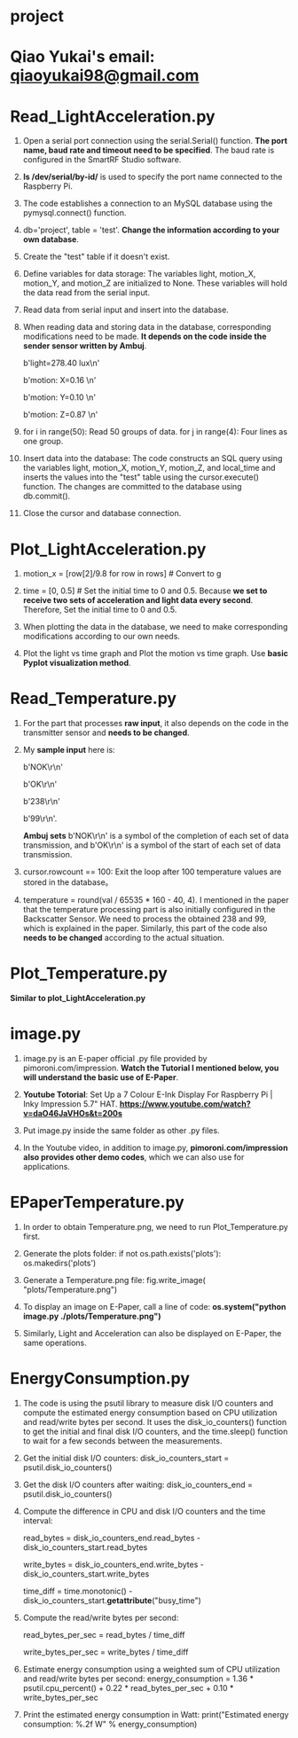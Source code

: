 # project

# Qiao Yukai's email: qiaoyukai98@gmail.com


# Read_LightAcceleration.py
1. Open a serial port connection using the serial.Serial() function. **The port name, baud rate and timeout need to be specified**. The baud rate is configured in the SmartRF Studio software.
2. **ls /dev/serial/by-id/** is used to specify the port name connected to the Raspberry Pi.
3. The code establishes a connection to an MySQL database using the pymysql.connect() function. 
4. db='project', table = 'test'. **Change the information according to your own database**.
5. Create the "test" table if it doesn't exist.
6. Define variables for data storage: The variables light, motion_X, motion_Y, and motion_Z are initialized to None. These variables will hold the data read from the serial input.
7. Read data from serial input and insert into the database.
8. When reading data and storing data in the database, corresponding modifications need to be made. **It depends on the code inside the sender sensor written by Ambuj**.

    b'light=278.40 lux\n'
    
    b'motion: X=0.16 \n'
    
    b'motion: Y=0.10 \n'
    
    b'motion: Z=0.87 \n'
9. for i in range(50): Read 50 groups of data. for j in range(4): Four lines as one group.
10. Insert data into the database: The code constructs an SQL query using the variables light, motion_X, motion_Y, motion_Z, and local_time and inserts the values into the "test" table using the cursor.execute() function. The changes are committed to the database using db.commit().
11. Close the cursor and database connection.


# Plot_LightAcceleration.py
1. motion_x = [row[2]/9.8 for row in rows] # Convert to g

2. time = [0, 0.5] # Set the initial time to 0 and 0.5. Because **we set to receive two sets of acceleration and light data every second**. Therefore, Set the initial time to 0 and 0.5.

3. When plotting the data in the database, we need to make corresponding modifications according to our own needs.

4. Plot the light vs time graph and Plot the motion vs time graph. Use **basic Pyplot visualization method**.


# Read_Temperature.py
1. For the part that processes **raw input**, it also depends on the code in the transmitter sensor and **needs to be changed**.
2. My **sample input** here is: 

    b'NOK\r\n'
  
    b'OK\r\n'
  
    b'238\r\n'
  
    b'99\r\n'.
    
    **Ambuj sets** b'NOK\r\n' is a symbol of the completion of each set of data transmission, and b'OK\r\n' is a symbol of the start of each set of data transmission.
  
3. cursor.rowcount == 100: Exit the loop after 100 temperature values are stored in the database。
4. temperature = round(val / 65535 * 160 - 40, 4). I mentioned in the paper that the temperature processing part is also initially configured in the Backscatter Sensor. We need to process the obtained 238 and 99, which is explained in the paper. Similarly, this part of the code also **needs to be changed** according to the actual situation.


# Plot_Temperature.py
**Similar to plot_LightAcceleration.py**


# image.py
1. image.py is an E-paper official .py file provided by pimoroni.com/impression. **Watch the Tutorial I mentioned below, you will understand the basic use of E-Paper**.

2. **Youtube Totorial**: Set Up a 7 Colour E-Ink Display For Raspberry Pi | Inky Impression 5.7" HAT.
    **https://www.youtube.com/watch?v=daO46JaVHOs&t=200s**
    
3. Put image.py inside the same folder as other .py files.

4. In the Youtube video, in addition to image.py, **pimoroni.com/impression also provides other demo codes**, which we can also use for applications.


# EPaperTemperature.py
1. In order to obtain Temperature.png, we need to run Plot_Temperature.py first.

2. Generate the plots folder:
    if not os.path.exists('plots'):
    os.makedirs('plots')
    
3. Generate a Temperature.png file:
    fig.write_image(
    "plots/Temperature.png")
    
4. To display an image on E-Paper, call a line of code: **os.system("python image.py ./plots/Temperature.png")**

5. Similarly, Light and Acceleration can also be displayed on E-Paper, the same operations.


# EnergyConsumption.py
1. The code is using the psutil library to measure disk I/O counters and compute the estimated energy consumption based on CPU utilization and read/write bytes per second. It uses the disk_io_counters() function to get the initial and final disk I/O counters, and the time.sleep() function to wait for a few seconds between the measurements.
2. Get the initial disk I/O counters: disk_io_counters_start = psutil.disk_io_counters()
3. Get the disk I/O counters after waiting: disk_io_counters_end = psutil.disk_io_counters()
4. Compute the difference in CPU and disk I/O counters and the time interval: 

    read_bytes = disk_io_counters_end.read_bytes - disk_io_counters_start.read_bytes
    
    write_bytes = disk_io_counters_end.write_bytes - disk_io_counters_start.write_bytes
    
    time_diff = time.monotonic() - disk_io_counters_start.__getattribute__("busy_time")
5. Compute the read/write bytes per second: 

    read_bytes_per_sec = read_bytes / time_diff
    
    write_bytes_per_sec = write_bytes / time_diff
6. Estimate energy consumption using a weighted sum of CPU utilization and read/write bytes per second: energy_consumption = 1.36 * psutil.cpu_percent() + 0.22 * read_bytes_per_sec + 0.10 * write_bytes_per_sec
7. Print the estimated energy consumption in Watt: print("Estimated energy consumption: %.2f W" % energy_consumption)


